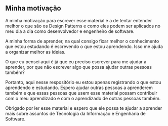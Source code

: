 ## Minha motivação

A minha motivação para escrever esse material é a de tentar entender melhor o que são os Design Patterns e como eles podem ser aplicados no meu dia a dia como desenvolvedor e engenheiro de software.

A minha forma de aprender, na qual consigo fixar melhor o conhecimento que estou estudando é escrevendo o que estou aprendendo. Isso me ajuda a organizar melhor as ideias.

O que eu pensei aqui é já que eu preciso escrever para me ajudar a aprender, por que não escrever algo que possa ajudar outras pessoas também?

Portanto, aqui nesse respositório eu estou apenas registrando o que estou aprendendo e estudando. Espero ajudar outras pessoas a aprenderem também e que essas pessoas que usem esse material possam contribuir com o meu aprendizado e com o aprendizado de outras pessoas também.

Obrigado por ler esse material e espero que ele possa te ajudar a aprender mais sobre assuntos de Tecnologia da Informação e Engenharia de Software.